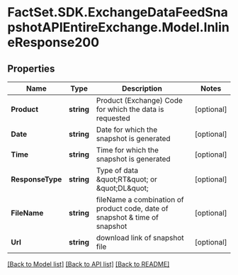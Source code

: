 # FactSet.SDK.ExchangeDataFeedSnapshotAPIEntireExchange.Model.InlineResponse200

## Properties

Name | Type | Description | Notes
------------ | ------------- | ------------- | -------------
**Product** | **string** | Product (Exchange) Code for which the data is requested | [optional] 
**Date** | **string** | Date for which the snapshot is generated | [optional] 
**Time** | **string** | Time for which the snapshot is generated | [optional] 
**ResponseType** | **string** | Type of data \&quot;RT\&quot; or \&quot;DL\&quot; | [optional] 
**FileName** | **string** | fileName a combination of product code, date of snapshot &amp; time of snapshot | [optional] 
**Url** | **string** | download link of snapshot file | [optional] 

[[Back to Model list]](../README.md#documentation-for-models) [[Back to API list]](../README.md#documentation-for-api-endpoints) [[Back to README]](../README.md)

